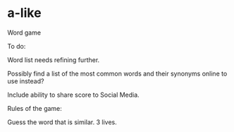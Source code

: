 # a-like
Word game

To do:

Word list needs refining further.

Possibly find a list of the most common words and their synonyms
online to use instead?

Include ability to share score to Social Media.

Rules of the game:

Guess the word that is similar.
3 lives. 

